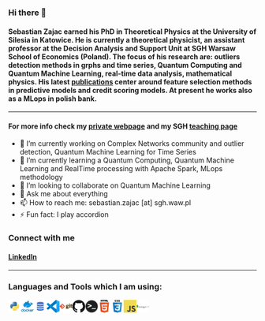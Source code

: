 ### Hi there 👋 

#### Sebastian Zajac earned his PhD in Theoretical Physics at the University of Silesia in Katowice. He is currently a theoretical physicist, an assistant professor at the Decision Analysis and Support Unit at SGH Warsaw School of Economics (Poland). The focus of his research are: outliers detection methods in grphs and time series, Quantum Computing and Quantum Machine Learning, real-time data analysis, mathematical physics. His latest [publications](https://scholar.google.pl/citations?user=Ttb9GbAAAAAJ&hl=pl) center around feature selection methods in predictive models and credit scoring models. At present he works also as a MLops in polish bank. 
---
#### For more info check my [private webpage](https://sebastianzajac.pl) and my SGH [teaching page](https://sebkaz-teaching.github.io)


- 🔭 I’m currently working on Complex Networks community and outlier detection, Quantum Machine Learning for Time Series 
- 🌱 I’m currently learning a Quantum Computing, Quantum Machine Learning and RealTime processing with Apache Spark, MLops methodology
- 👯 I’m looking to collaborate on Quantum Machine Learning 
- 💬 Ask me about everything
- 📫 How to reach me: sebastian.zajac [at] sgh.waw.pl
- ⚡ Fun fact: I play accordion 

### Connect with me

#### [LinkedIn](https://www.linkedin.com/in/sebastian-zając-b4b834b3)
---
### Languages and Tools which I am using:

<img align="left" alt="Python" width="26px" src="https://raw.githubusercontent.com/github/explore/80688e429a7d4ef2fca1e82350fe8e3517d3494d/topics/python/python.png" />
<img align="left" alt="Docker" width="26px" src="https://raw.githubusercontent.com/github/explore/80688e429a7d4ef2fca1e82350fe8e3517d3494d/topics/docker/docker.png" />
<img align="left" alt="SQL" width="26px" 
src="https://raw.githubusercontent.com/github/explore/80688e429a7d4ef2fca1e82350fe8e3517d3494d/topics/sql/sql.png" />
<img align="left" alt="Visual Studio Code" width="26px" src="https://raw.githubusercontent.com/github/explore/80688e429a7d4ef2fca1e82350fe8e3517d3494d/topics/visual-studio-code/visual-studio-code.png" /> 
<img align="left" alt="Git" width="26px" src="https://raw.githubusercontent.com/github/explore/80688e429a7d4ef2fca1e82350fe8e3517d3494d/topics/git/git.png" />
<img align="left" alt="GitHub" width="26px" src="https://raw.githubusercontent.com/github/explore/78df643247d429f6cc873026c0622819ad797942/topics/github/github.png" />
<img align="left" alt="Terminal" width="26px" src="https://raw.githubusercontent.com/github/explore/80688e429a7d4ef2fca1e82350fe8e3517d3494d/topics/terminal/terminal.png" />
<img align="left" alt="HTML5" width="26px" src="https://raw.githubusercontent.com/github/explore/80688e429a7d4ef2fca1e82350fe8e3517d3494d/topics/html/html.png" />
<img align="left" alt="CSS3" width="26px" src="https://raw.githubusercontent.com/github/explore/80688e429a7d4ef2fca1e82350fe8e3517d3494d/topics/css/css.png" />
<img align="left" alt="JavaScript" width="26px" src="https://raw.githubusercontent.com/github/explore/80688e429a7d4ef2fca1e82350fe8e3517d3494d/topics/javascript/javascript.png" />
<img align="left" alt="MongoDB" width="26px" src="https://raw.githubusercontent.com/github/explore/80688e429a7d4ef2fca1e82350fe8e3517d3494d/topics/mongodb/mongodb.png" />
